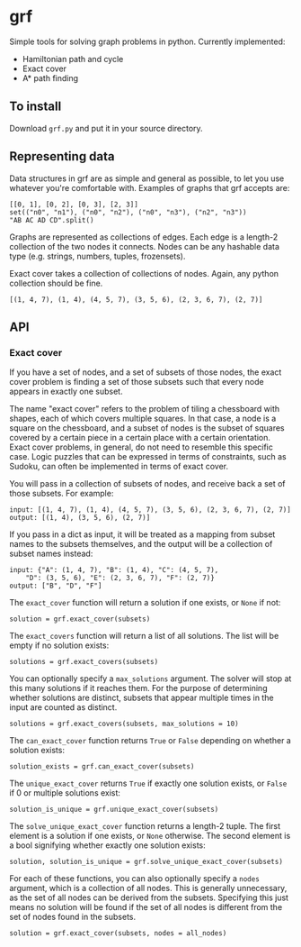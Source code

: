 # grf

Simple tools for solving graph problems in python. Currently implemented:

  * Hamiltonian path and cycle
  * Exact cover
  * A* path finding

## To install

Download `grf.py` and put it in your source directory.

## Representing data

Data structures in grf are as simple and general as possible, to let you use whatever you're comfortable with. Examples of graphs that grf accepts are:

    [[0, 1], [0, 2], [0, 3], [2, 3]]
    set(("n0", "n1"), ("n0", "n2"), ("n0", "n3"), ("n2", "n3"))
    "AB AC AD CD".split()

Graphs are represented as collections of edges. Each edge is a length-2 collection of the two nodes it connects. Nodes can be any hashable data type (e.g. strings, numbers, tuples, frozensets).

Exact cover takes a collection of collections of nodes. Again, any python collection should be fine.

    [(1, 4, 7), (1, 4), (4, 5, 7), (3, 5, 6), (2, 3, 6, 7), (2, 7)]

## API

### Exact cover

If you have a set of nodes, and a set of subsets of those nodes, the exact cover problem is finding a set of those subsets such that every node appears in exactly one subset.

The name "exact cover" refers to the problem of tiling a chessboard with shapes, each of which covers multiple squares. In that case, a node is a square on the chessboard, and a subset of nodes is the subset of squares covered by a certain piece in a certain place with a certain orientation. Exact cover problems, in general, do not need to resemble this specific case. Logic puzzles that can be expressed in terms of constraints, such as Sudoku, can often be implemented in terms of exact cover.

You will pass in a collection of subsets of nodes, and receive back a set of those subsets. For example:

	input: [(1, 4, 7), (1, 4), (4, 5, 7), (3, 5, 6), (2, 3, 6, 7), (2, 7)]
	output: [(1, 4), (3, 5, 6), (2, 7)]

If you pass in a dict as input, it will be treated as a mapping from subset names to the subsets themselves, and the output will be a collection of subset names instead:

	input: {"A": (1, 4, 7), "B": (1, 4), "C": (4, 5, 7),
		"D": (3, 5, 6), "E": (2, 3, 6, 7), "F": (2, 7)}
	output: ["B", "D", "F"]

The `exact_cover` function will return a solution if one exists, or `None` if not:

	solution = grf.exact_cover(subsets)

The `exact_covers` function will return a list of all solutions. The list will be empty if no solution exists:

	solutions = grf.exact_covers(subsets)

You can optionally specify a `max_solutions` argument. The solver will stop at this many solutions if it reaches them. For the purpose of determining whether solutions are distinct, subsets that appear multiple times in the input are counted as distinct.

	solutions = grf.exact_covers(subsets, max_solutions = 10)

The `can_exact_cover` function returns `True` or `False` depending on whether a solution exists:

	solution_exists = grf.can_exact_cover(subsets)

The `unique_exact_cover` returns `True` if exactly one solution exists, or `False` if 0 or multiple solutions exist:

	solution_is_unique = grf.unique_exact_cover(subsets)

The `solve_unique_exact_cover` function returns a length-2 tuple. The first element is a solution if one exists, or `None` otherwise. The second element is a bool signifying whether exactly one solution exists:

	solution, solution_is_unique = grf.solve_unique_exact_cover(subsets)

For each of these functions, you can also optionally specify a `nodes` argument, which is a collection of all nodes. This is generally unnecessary, as the set of all nodes can be derived from the subsets. Specifying this just means no solution will be found if the set of all nodes is different from the set of nodes found in the subsets.

	solution = grf.exact_cover(subsets, nodes = all_nodes)

